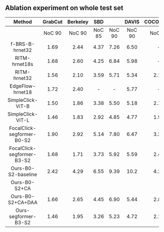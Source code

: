 ## Ablation experiment on whole test set


|           Method           | GrabCut | Berkeley |   SBD  |        |  DAVIS | COCO\_MVal |        | PascalVOC |        |
|:--------------------------:|:-------:|:--------:|:------:|:------:|:------:|:----------:|:------:|:---------:|:------:|
|                            |  NoC 90 |  NoC 90  | NoC 85 | NoC 90 | NoC 90 |   NoC 85   | NoC 90 |   NoC 85  | NoC 90 |
|       f-BRS-B-hrnet32      |   1.69  |   2.44   |  4.37  |  7.26  |  6.50  |      -     |    -   |     -     |    -   |
|        RITM-hrnet18s       |   1.68  |   2.60   |  4.25  |  6.84  |  5.98  |      -     |  3.58  |    2.57   |    -   |
|        RITM-hrnet32        |   1.56  |   2.10   |  3.59  |  5.71  |  5.34  |    2.18    |  3.03  |    2.21   |  2.59  |
|      EdgeFlow-hrnet18      |   1.72  |   2.40   |    -   |    -   |  5.77  |      -     |    -   |     -     |    -   |
|      SimpleClick-ViT-B     |   1.50  |   1.86   |  3.38  |  5.50  |  5.18  |    2.18    |  2.92  |    2.06   |  2.38  |
|      SimpleClick-ViT-L     |   1.46  |   1.83   |  2.92  |  4.85  |  4.77  |    1.96    |  2.63  |    1.71   |  1.93  |
| FocalClick-segformer-B0-S2 |   1.90  |   2.92   |  5.14  |  7.80  |  6.47  |    3.23    |  4.37  |    3.55   |  4.24  |
| FocalClick-segformer-B3-S2 |   1.68  |   1.71   |  3.73  |  5.92  |  5.59  |    2.45    |  3.33  |    2.53   |  2.97  |
|     Ours-B0-S2-baseline    |   2.42  |   4.29   |  6.55  |  9.39  |  10.2  |    4.25    |  5.73  |    4.41   |  5.31  |
|        Ours-B0-S2+CA       |         |          |        |        |        |            |        |           |        |
|      Ours-B0-S2+CA+DAA     |   1.66  |   2.65   |  4.45  |  6.90  |  5.44  |    2.81    |  3.77  |    2.87   |  3.36  |
|    Ours-segformer-B3-S2    |   1.46  |   1.95   |  3.26  |  5.23  |  4.72  |    2.17    |  2.89  |    2.05   |  2.37  |